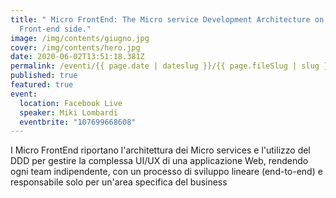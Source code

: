 ```yaml
---
title: " Micro FrontEnd: The Micro service Development Architecture on the
  Front-end side."
image: /img/contents/giugno.jpg
cover: /img/contents/hero.jpg
date: 2020-06-02T13:51:18.381Z
permalink: /eventi/{{ page.date | dateslug }}/{{ page.fileSlug | slug }}/index.html
published: true
featured: true
event:
  location: Facebook Live
  speaker: Miki Lombardi
  eventbrite: "107699668608"
---
```

I Micro FrontEnd riportano l'architettura dei Micro services e l'utilizzo del DDD per gestire la complessa UI/UX di una applicazione Web, rendendo ogni team indipendente, con un processo di sviluppo lineare (end-to-end) e responsabile solo per un'area specifica del business